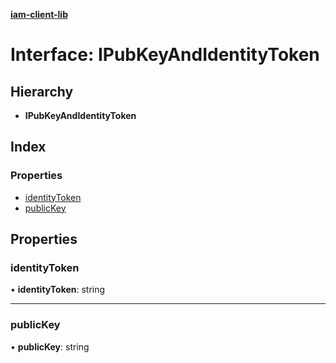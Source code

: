 **[iam-client-lib](../README.md)**

# Interface: IPubKeyAndIdentityToken

## Hierarchy

* **IPubKeyAndIdentityToken**

## Index

### Properties

* [identityToken](ipubkeyandidentitytoken.md#identitytoken)
* [publicKey](ipubkeyandidentitytoken.md#publickey)

## Properties

### identityToken

•  **identityToken**: string

___

### publicKey

•  **publicKey**: string
